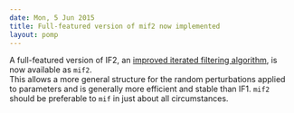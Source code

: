 ```yaml
---
date: Mon, 5 Jun 2015
title: Full-featured version of mif2 now implemented
layout: pomp
---
```


A full-featured version of IF2, an [improved iterated filtering algorithm](http://dx.doi.org/10.1073/pnas.1410597112), is now available as `mif2`.  
This allows a more general structure for the random perturbations applied to parameters and is generally more efficient and stable than IF1.
`mif2` should be preferable to `mif` in just about all circumstances.
